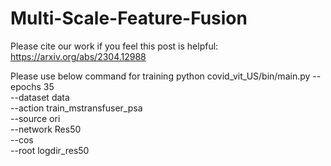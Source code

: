 # Multi-Scale-Feature-Fusion
Please cite our work if you feel this post is helpful: https://arxiv.org/abs/2304.12988

Please use below command for training
python covid_vit_US/bin/main.py --epochs 35 \
                                --dataset data \
                                --action train_mstransfuser_psa \
                                --source ori \
                                --network Res50 \
                                --cos \
                                --root logdir_res50
